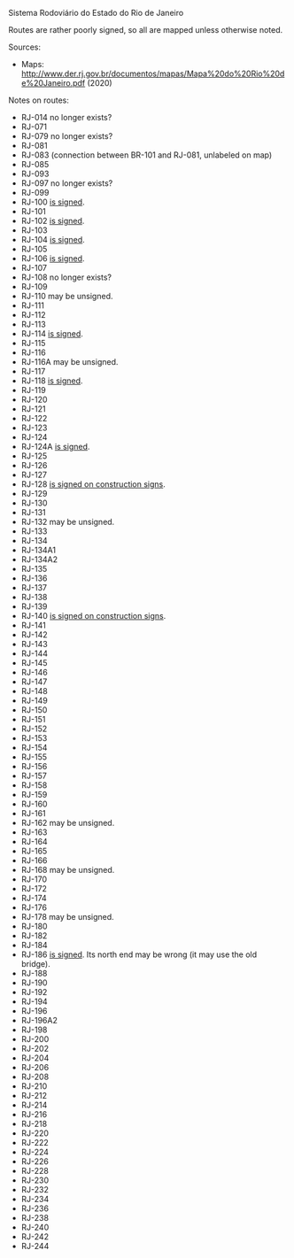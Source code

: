 Sistema Rodoviário do Estado do Rio de Janeiro

Routes are rather poorly signed, so all are mapped unless otherwise noted.

Sources:
* Maps: http://www.der.rj.gov.br/documentos/mapas/Mapa%20do%20Rio%20de%20Janeiro.pdf (2020)

Notes on routes:
* RJ-014 no longer exists?
* RJ-071 
* RJ-079 no longer exists?
* RJ-081 
* RJ-083 (connection between BR-101 and RJ-081, unlabeled on map)
* RJ-085 
* RJ-093 
* RJ-097 no longer exists?
* RJ-099 
* RJ-100 [is signed](https://www.google.com/maps/@-22.8915036,-42.9875819,3a,15y,203.84h,89.68t/data=!3m6!1e1!3m4!1snmi_BwXXqbps2diCsH2_hQ!2e0!7i16384!8i8192?entry=ttu).
* RJ-101 
* RJ-102 [is signed](https://www.google.com/maps/@-22.9371184,-42.674832,3a,15y,69.88h,89.64t/data=!3m6!1e1!3m4!1sCsvLSdoAOoPG5BgaRdKsrQ!2e0!7i16384!8i8192?entry=ttu).
* RJ-103 
* RJ-104 [is signed](https://www.google.com/maps/@-22.8817636,-43.077656,3a,15.6y,104.31h,108.67t/data=!3m6!1e1!3m4!1ssMuQw9ltwy-j_kifGx6zIw!2e0!7i16384!8i8192?entry=ttu).
* RJ-105 
* RJ-106 [is signed](https://www.google.com/maps/@-22.8558344,-43.0247374,3a,21.5y,27.12h,103.54t/data=!3m6!1e1!3m4!1smyggWCQeJjQwIU6jEEVToQ!2e0!7i16384!8i8192?entry=ttu).
* RJ-107 
* RJ-108 no longer exists?
* RJ-109 
* RJ-110 may be unsigned.
* RJ-111 
* RJ-112 
* RJ-113 
* RJ-114 [is signed](https://www.google.com/maps/@-22.9030572,-42.8011012,3a,29.8y,327.86h,84.22t/data=!3m6!1e1!3m4!1sV1S9TVvBVefRGGK7ZQKuGA!2e0!7i16384!8i8192?entry=ttu).
* RJ-115 
* RJ-116 
* RJ-116A may be unsigned. 
* RJ-117 
* RJ-118 [is signed](https://www.google.com/maps/@-22.9371184,-42.674832,3a,15y,69.88h,89.64t/data=!3m6!1e1!3m4!1sCsvLSdoAOoPG5BgaRdKsrQ!2e0!7i16384!8i8192?entry=ttu).
* RJ-119 
* RJ-120 
* RJ-121 
* RJ-122 
* RJ-123 
* RJ-124 
* RJ-124A [is signed](https://www.google.com/maps/@-22.8154054,-42.387776,3a,41.3y,124.45h,95.97t/data=!3m6!1e1!3m4!1sbJjU-W6OY-CxypyWDzrhPw!2e0!7i16384!8i8192?entry=ttu).
* RJ-125
* RJ-126 
* RJ-127 
* RJ-128 [is signed on construction signs](https://www.google.com/maps/@-22.803147,-42.4625932,3a,22.3y,246.25h,91.94t/data=!3m6!1e1!3m4!1szJhxBj4-Lwgk0Ogh4deqqg!2e0!7i16384!8i8192?entry=ttu).
* RJ-129 
* RJ-130 
* RJ-131 
* RJ-132 may be unsigned.
* RJ-133 
* RJ-134 
* RJ-134A1 
* RJ-134A2
* RJ-135 
* RJ-136 
* RJ-137 
* RJ-138 
* RJ-139 
* RJ-140 [is signed on construction signs](https://www.google.com/maps/@-22.8398927,-42.1446447,3a,15y,42.24h,90.88t/data=!3m6!1e1!3m4!1sN9CdlojoZLHcd6eMs22zBA!2e0!7i16384!8i8192?entry=ttu).
* RJ-141 
* RJ-142 
* RJ-143 
* RJ-144 
* RJ-145 
* RJ-146 
* RJ-147 
* RJ-148 
* RJ-149 
* RJ-150 
* RJ-151 
* RJ-152 
* RJ-153 
* RJ-154 
* RJ-155 
* RJ-156 
* RJ-157 
* RJ-158 
* RJ-159 
* RJ-160 
* RJ-161 
* RJ-162 may be unsigned.
* RJ-163 
* RJ-164 
* RJ-165 
* RJ-166 
* RJ-168 may be unsigned.
* RJ-170 
* RJ-172 
* RJ-174 
* RJ-176 
* RJ-178 may be unsigned.
* RJ-180 
* RJ-182 
* RJ-184 
* RJ-186 [is signed](https://www.google.com/maps/@-21.1382255,-41.6632206,3a,38y,167.41h,92.53t/data=!3m6!1e1!3m4!1s6J96T22rHCzHpMdP920Oew!2e0!7i16384!8i8192?entry=ttu). Its north end may be wrong (it may use the old bridge).
* RJ-188 
* RJ-190 
* RJ-192 
* RJ-194 
* RJ-196 
* RJ-196A2 
* RJ-198 
* RJ-200 
* RJ-202 
* RJ-204 
* RJ-206 
* RJ-208 
* RJ-210 
* RJ-212 
* RJ-214 
* RJ-216 
* RJ-218 
* RJ-220 
* RJ-222 
* RJ-224 
* RJ-226 
* RJ-228 
* RJ-230 
* RJ-232 
* RJ-234 
* RJ-236 
* RJ-238 
* RJ-240 
* RJ-242 
* RJ-244 
